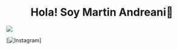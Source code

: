 <div align='center'>
<h1 align= 'center' >Hola! Soy Martin Andreani👋</h1>
</div>
<img src='https://imgur.com/yrcWC3C.png'>

[![Instagram](https://img.shields.io/badge/Instagram-E4405F?style=for-the-badge&logo=instagram&logoColor=white)]
